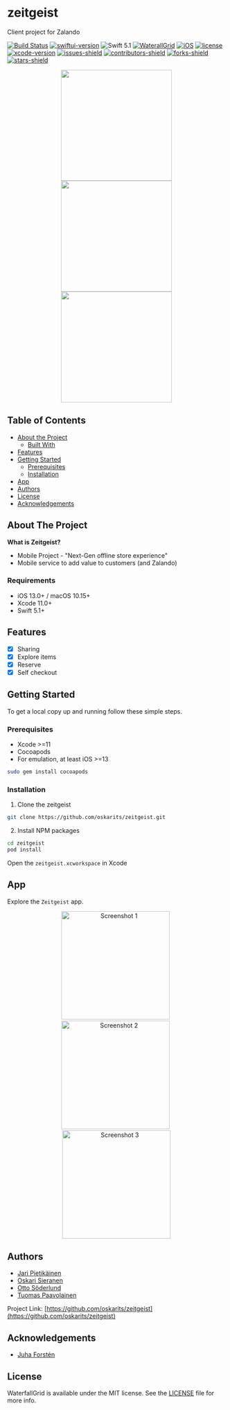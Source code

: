 # zeitgeist
Client project for Zalando

[![Build Status](https://travis-ci.org/oskarits/zeitgeist.svg?branch=master)](https://travis-ci.org/oskarits/zeitgeist)
[![swiftui-version](https://img.shields.io/badge/SwiftUI-1151B1)](https://developer.apple.com/documentation/swiftui)
![Swift 5.1](https://img.shields.io/badge/Swift-5.1-orange?style=flat")
[![WaterallGrid](https://img.shields.io/cocoapods/v/WaterfallGrid?color=blue)](https://github.com/paololeonardi/WaterfallGrid)
[![iOS](https://img.shields.io/badge/iOS-13.2-FF0000)](https://www.apple.com/ios/ios-13/)
[![license](https://img.shields.io/badge/license-MIT-FFBF00.svg)](https://en.wikipedia.org/wiki/MIT_License)
[![xcode-version](https://img.shields.io/badge/xcode-11.2-darkred)](https://developer.apple.com/xcode/)
[![issues-shield]](https://github.com/oskarits/zeitgeist/issues)
[![contributors-shield]](https://github.com/oskarits/zeitgeist/graphs/contributors)
[![forks-shield]](https://img.shields.io/github/forks/oskarits/zeitgeist.svg?style=flat-square)
[![stars-shield]](https://img.shields.io/github/stars/oskarits/zeitgeist.svg?style=flat-square)


[issues-shield]: https://img.shields.io/github/issues/oskarits/zeitgeist.svg?style=flat
[contributors-shield]: https://img.shields.io/github/contributors/oskarits/zeitgeist.svg?style=flat-square
[contributors-url]: https://github.com/oskarits/zeitgeist/graphs/contributors
[forks-shield]: https://img.shields.io/github/forks/oskarits/zeitgeist.svg?style=flat-square
[forks-url]: https://github.com/oskarits/zeitgeist/network/members
[stars-shield]: https://img.shields.io/github/stars/oskarits/zeitgeist.svg?style=flat-square
[stars-url]: https://github.com/oskarits/zeitgeist/stargazers

<p align="center">
<img src="https://github.com/oskarits/zeitgeist/blob/readme/images/WhatsApp%20Image%202020-05-04%20at%2020.17.41%20(2).jpeg?raw=true" width="256">  
<img src="https://raw.githubusercontent.com/oskarits/zeitgeist/readme/images/WhatsApp%20Image%202020-05-04%20at%2020.17.41.jpeg" width="256">
<img src="https://github.com/oskarits/zeitgeist/blob/readme/images/WhatsApp%20Image%202020-05-04%20at%2020.17.41%20(1).jpeg?raw=true" width="256">
</p>

<!-- TABLE OF CONTENTS -->
## Table of Contents

* [About the Project](#about-the-project)
  * [Built With](#requirements)
* [Features](#features)
* [Getting Started](#getting-started)
  * [Prerequisites](#prerequisites)
  * [Installation](#installation)
* [App](#app)
* [Authors](#authors)
* [License](#license)
* [Acknowledgements](#acknowledgements)

<!-- ABOUT THE PROJECT -->
## About The Project

**What is Zeitgeist?**
- Mobile Project - "Next-Gen offline store experience"
- Mobile service to add value to customers (and Zalando)

### Requirements

- iOS 13.0+ / macOS 10.15+
- Xcode 11.0+
- Swift 5.1+

## Features

- [x] Sharing
- [x] Explore items
- [x] Reserve
- [x] Self checkout

<!-- GETTING STARTED -->
## Getting Started

To get a local copy up and running follow these simple steps.

### Prerequisites

* Xcode >=11
* Cocoapods
* For emulation, at least iOS >=13
```sh
sudo gem install cocoapods
```

### Installation
 
1. Clone the zeitgeist
```sh
git clone https://github.com/oskarits/zeitgeist.git
```
2. Install NPM packages
```sh
cd zeitgeist
pod install
```

Open the `zeitgeist.xcworkspace` in Xcode

## App
Explore the `Zeitgeist` app.

<p align="center">
	<img src="https://github.com/oskarits/zeitgeist/blob/readme/images/WhatsApp%20Image%202020-05-04%20at%2020.17.42.jpeg?raw=true" alt="Screenshot 1" width="250"/>&nbsp;
	<img src="https://github.com/oskarits/zeitgeist/blob/readme/images/WhatsApp%20Image%202020-05-04%20at%2020.17.42%20(1).jpeg?raw=true" alt="Screenshot 2" width="250"/>&nbsp;
	<img src="https://github.com/oskarits/zeitgeist/blob/readme/images/WhatsApp%20Image%202020-05-04%20at%2020.17.42%20(2).jpeg?raw=true" alt="Screenshot 3" width="250"/>
</p>

## Authors
* [Jari Pietikäinen](https://github.com/J4R1) 
* [Oskari Sieranen](https://github.com/oskarits) 
* [Otto Söderlund](https://github.com/ottosoderlund)
* [Tuomas Paavolainen](https://github.com/Smolmeri) 

Project Link: [https://github.com/oskarits/zeitgeist](https://github.com/oskarits/zeitgeist)

<!-- ACKNOWLEDGEMENTS -->
## Acknowledgements

* [Juha Forstén]()

## License

WaterfallGrid is available under the MIT license. See the [LICENSE](LICENSE) file for more info.
